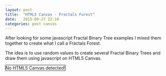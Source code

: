 ```yaml
---
layout: post
title:  "HTML5 Canvas - Fractals Forest"
date:   2015-09-27 22:10
categories: post canvas
---
```

<p>After looking for some javascript Fractal Binary Tree examples I mixed them together to create what I call a Fractals Forest.</p>
<p>The idea is to use random values to create several Fractal Binary Trees and draw them using javascript on HTML5 Canvas.</p>
<!-- <p>Click <span class="fractalTreeButton">this button</span> to re-generate the forest.</p> -->

<canvas id="canvas" width = "740" height = "700" style="border:1px solid"> No HTML5 Canvas detected!
</canvas>
<script src="/js/canvasExperiments/jsFractalForest.js"></script>
